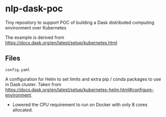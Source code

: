 # nlp-dask-poc
Tiny repository to support POC of building a Dask distributed computing environment over Kubernetes

The example is derived from
https://docs.dask.org/en/latest/setup/kubernetes.html

## Files

`config.yaml` 

A configuration for Helm to set limits and extra pip / conda
packages to use in Dask cluster. Taken from
https://docs.dask.org/en/latest/setup/kubernetes-helm.html#configure-environment.
- Lowered the CPU requirement to run on Docker with only 8 cores allocated.


